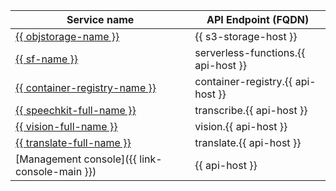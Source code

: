 
| Service name | API Endpoint (FQDN) |
--- | ---
| [{{ objstorage-name }}](../../storage/) | {{ s3-storage-host }} |
| [{{ sf-name }}](../../functions/) | serverless-functions.{{ api-host }} |
| [{{ container-registry-name }}](../../container-registry/) | container-registry.{{ api-host }} |
| [{{ speechkit-full-name }}](../../speechkit/) | transcribe.{{ api-host }} |
| [{{ vision-full-name }}](../../vision/) | vision.{{ api-host }} |
| [{{ translate-full-name }}](../../translate/) | translate.{{ api-host }} |
| [Management console]({{ link-console-main }}) | {{ api-host }} |


